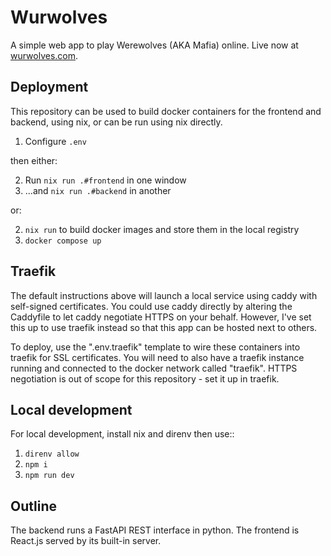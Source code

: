Wurwolves
=========

A simple web app to play Werewolves (AKA Mafia) online. Live now at [wurwolves.com](https://www.wurwolves.com).

Deployment
----------

This repository can be used to build docker containers for the frontend and backend, using nix, or can be run using nix directly.

1. Configure `.env`

then either:

2. Run `nix run .#frontend` in one window
3. ...and `nix run .#backend` in another

or:

2. `nix run` to build docker images and store them in the local registry
3. `docker compose up`

Traefik
-------

The default instructions above will launch a local service using caddy with
self-signed certificates. You could use caddy directly by altering the Caddyfile
to let caddy negotiate HTTPS on your behalf. However, I've set this up to use
traefik instead so that this app can be hosted next to others. 

To deploy, use the ".env.traefik" template to wire these containers into traefik
for SSL certificates. You will need to also have a traefik instance running and
connected to the docker network called "traefik". HTTPS negotiation is out of
scope for this repository - set it up in traefik. 

Local development
-----------------

For local development, install nix and direnv then use::

1. `direnv allow`
2. `npm i`
3. `npm run dev`

Outline
-------

The backend runs a FastAPI REST interface in python. The frontend is React.js served by its built-in server.

